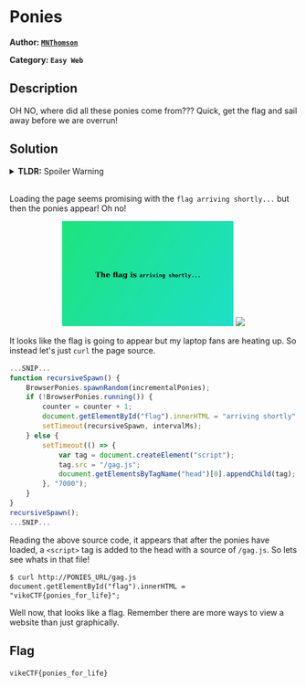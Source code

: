 # Ponies

**Author: [`MNThomson`](https://github.com/MNThomson)**

**Category: `Easy Web`**

## Description

OH NO, where did all these ponies come from??? Quick, get the flag and sail away before we are overrun!

## Solution

<details>
  <summary><b>TLDR:</b> Spoiler Warning</summary>
    Using `curl` will provide the page source, just read it!
</details>
<br>

Loading the page seems promising with the `flag arriving shortly...` but then the ponies appear! Oh no!

<p align="center">
  <img src="assets/arriving-shortly.png" width="300">
  <img src="assets/ponies.png" width="300">
</p>

It looks like the flag is going to appear but my laptop fans are heating up. So instead let's just `curl` the page source.

```js
...SNIP...
function recursiveSpawn() {
    BrowserPonies.spawnRandom(incrementalPonies);
    if (!BrowserPonies.running()) {
        counter = counter + 1;
        document.getElementById("flag").innerHTML = "arriving shortly" + ".".repeat(counter % 4);
        setTimeout(recursiveSpawn, intervalMs);
    } else {
        setTimeout(() => {
            var tag = document.createElement("script");
            tag.src = "/gag.js";
            document.getElementsByTagName("head")[0].appendChild(tag);
        }, "7000");
    }
}
recursiveSpawn();
...SNIP...
```

Reading the above source code, it appears that after the ponies have loaded, a `<script>` tag is added to the head with a source of `/gag.js`. So lets see whats in that file!

```console
$ curl http://PONIES_URL/gag.js
document.getElementById("flag").innerHTML = "vikeCTF{ponies_for_life}";
```

Well now, that looks like a flag. Remember there are more ways to view a website than just graphically.

## Flag

```
vikeCTF{ponies_for_life}
```
